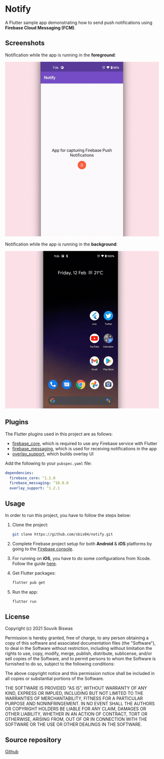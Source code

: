 # Notify

A Flutter sample app demonstrating how to send push notifications using **Firebase Cloud Messaging (FCM)**.

## Screenshots

Notification while the app is running in the **foreground**:

![](screenshots/foreground_notification.gif)

Notification while the app is running in the **background**:

![](screenshots/background_notification.gif)

## Plugins

The Flutter plugins used in this project are as follows:

- [firebase_core](https://pub.dev/packages/firebase_core), which is required to use any Firebase service with Flutter
- [firebase_messaging](https://pub.dev/packages/firebase_messaging), which is used for receiving notifications in the app
- [overlay_support](https://pub.dev/packages/overlay_support), which builds overlay UI

Add the following to your `pubspec.yaml` file:

```yaml
dependencies:
  firebase_core: ^1.2.0
  firebase_messaging: ^10.0.0
  overlay_support: ^1.2.1
```

## Usage

In order to run this project, you have to follow the steps below:

1. Clone the project:
   
   ```bash
   git clone https://github.com/sbis04/notify.git
   ```

2. Complete Firebase project setup for both **Android** & **iOS** platforms by going to the [Firebase console](https://console.firebase.google.com/).

3. For running on **iOS**, you have to do some configurations from Xcode. Follow the guide [here](https://firebase.flutter.dev/docs/messaging/apple-integration).

3. Get Flutter packages:
   
   ```bash
   flutter pub get
   ```

4. Run the app:
   
   ```bash
   flutter run
   ```

## License

Copyright (c) 2021 Souvik Biswas

Permission is hereby granted, free of charge, to any person obtaining a copy
of this software and associated documentation files (the "Software"), to deal
in the Software without restriction, including without limitation the rights
to use, copy, modify, merge, publish, distribute, sublicense, and/or sell
copies of the Software, and to permit persons to whom the Software is
furnished to do so, subject to the following conditions:

The above copyright notice and this permission notice shall be included in all
copies or substantial portions of the Software.

THE SOFTWARE IS PROVIDED "AS IS", WITHOUT WARRANTY OF ANY KIND, EXPRESS OR
IMPLIED, INCLUDING BUT NOT LIMITED TO THE WARRANTIES OF MERCHANTABILITY,
FITNESS FOR A PARTICULAR PURPOSE AND NONINFRINGEMENT. IN NO EVENT SHALL THE
AUTHORS OR COPYRIGHT HOLDERS BE LIABLE FOR ANY CLAIM, DAMAGES OR OTHER
LIABILITY, WHETHER IN AN ACTION OF CONTRACT, TORT OR OTHERWISE, ARISING FROM,
OUT OF OR IN CONNECTION WITH THE SOFTWARE OR THE USE OR OTHER DEALINGS IN THE
SOFTWARE.

## Source repository
[Github](https://github.com/sbis04/notify)
